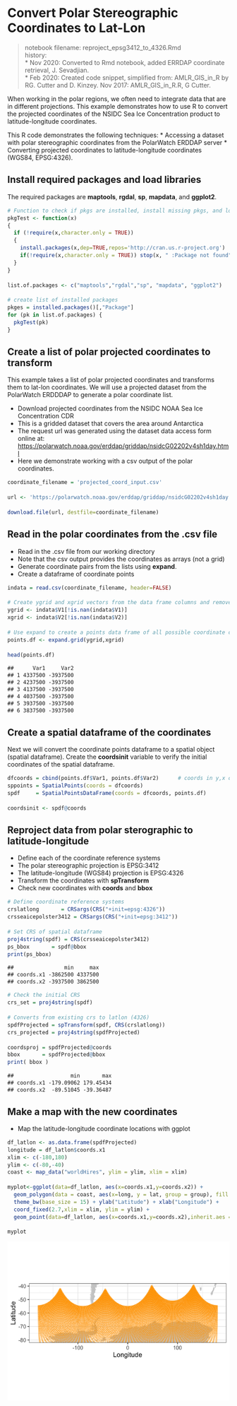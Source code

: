 # Convert Polar Stereographic Coordinates to Lat-Lon

> notebook filename: reproject\_epsg3412\_to\_4326.Rmd  
> history:  
> \* Nov 2020: Converted to Rmd notebook, added ERRDAP coordinate
> retrieval, J. Sevadjian.  
> \* Feb 2020: Created code snippet, simplified from: AMLR\_GIS\_in\_R
> by RG. Cutter and D. Kinzey. Nov 2017: AMLR\_GIS\_in\_R.R, G Cutter.

When working in the polar regions, we often need to integrate data that
are in different projections. This example demonstrates how to use R to
convert the projected coordinates of the NSIDC Sea Ice Concentration
product to latitude-longitude coordinates.

This R code demonstrates the following techniques: \* Accessing a
dataset with polar stereographic coordinates from the PolarWatch ERDDAP
server \* Converting projected coordinates to latitude-longitude
coordinates (WGS84, EPSG:4326).

## Install required packages and load libraries

The required packages are **maptools**, **rgdal**, **sp**, **mapdata**,
and **ggplot2**.

``` r
# Function to check if pkgs are installed, install missing pkgs, and load
pkgTest <- function(x)
{
  if (!require(x,character.only = TRUE))
  {
    install.packages(x,dep=TRUE,repos='http://cran.us.r-project.org')
    if(!require(x,character.only = TRUE)) stop(x, " :Package not found")
  }
}

list.of.packages <- c("maptools","rgdal","sp", "mapdata", "ggplot2")

# create list of installed packages
pkges = installed.packages()[,"Package"]
for (pk in list.of.packages) {
  pkgTest(pk)
}
```

## Create a list of polar projected coordinates to transform

This example takes a list of polar projected coordinates and transforms
them to lat-lon coordinates. We will use a projected dataset from the
PolarWatch ERDDDAP to generate a polar coordinate list.

  - Download projected coordinates from the NSIDC NOAA Sea Ice
    Concentration CDR
  - This is a gridded dataset that covers the area around Antarctica
  - The request url was generated using the dataset data access form
    online at:
    <https://polarwatch.noaa.gov/erddap/griddap/nsidcG02202v4sh1day.html>
  - Here we demonstrate working with a csv output of the polar
    coordinates.

<!-- end list -->

``` r
coordinate_filename = 'projected_coord_input.csv'

url <- 'https://polarwatch.noaa.gov/erddap/griddap/nsidcG02202v4sh1day.csv0?ygrid%5B(4337500.0):4:(-3937500.0)%5D,xgrid%5B(-3937500.0):4:(3937500.0)%5D'

download.file(url, destfile=coordinate_filename)
```

## Read in the polar coordinates from the .csv file

  - Read in the .csv file from our working directory
  - Note that the csv output provides the coordinates as arrays (not a
    grid)
  - Generate coordinate pairs from the lists using **expand**.
  - Create a dataframe of coordinate points

<!-- end list -->

``` r
indata = read.csv(coordinate_filename, header=FALSE)

# Create ygrid and xgrid vectors from the data frame columns and remove any padded NaNs
ygrid <- indata$V1[!is.nan(indata$V1)]
xgrid <- indata$V2[!is.nan(indata$V2)]

# Use expand to create a points data frame of all possible coordinate combinations
points.df <- expand.grid(ygrid,xgrid)

head(points.df)
```

    ##      Var1     Var2
    ## 1 4337500 -3937500
    ## 2 4237500 -3937500
    ## 3 4137500 -3937500
    ## 4 4037500 -3937500
    ## 5 3937500 -3937500
    ## 6 3837500 -3937500

## Create a spatial dataframe of the coordinates

Next we will convert the coordinate points dataframe to a spatial object
(spatial dataframe). Create the **coordsinit** variable to verify the
initial coordinates of the spatial dataframe.

``` r
dfcoords = cbind(points.df$Var1, points.df$Var2)      # coords in y,x order
sppoints = SpatialPoints(coords = dfcoords)
spdf     = SpatialPointsDataFrame(coords = dfcoords, points.df)

coordsinit <- spdf@coords
```

## Reproject data from polar sterographic to latitude-longitude

  - Define each of the coordinate reference systems
  - The polar stereographic projection is EPSG:3412
  - The latitude-longitude (WGS84) projection is EPSG:4326
  - Transform the coordinates with **spTransform**
  - Check new coordinates with **coords** and **bbox**

<!-- end list -->

``` r
# Define coordinate reference systems
crslatlong       = CRSargs(CRS("+init=epsg:4326"))
crsseaicepolster3412 = CRSargs(CRS("+init=epsg:3412"))

# Set CRS of spatial dataframe
proj4string(spdf) = CRS(crsseaicepolster3412)
ps_bbox       = spdf@bbox
print(ps_bbox)
```

    ##                min     max
    ## coords.x1 -3862500 4337500
    ## coords.x2 -3937500 3862500

``` r
# Check the initial CRS 
crs_set = proj4string(spdf)

# Converts from existing crs to latlon (4326)
spdfProjected = spTransform(spdf, CRS(crslatlong))  
crs_projected = proj4string(spdfProjected)

coordsproj = spdfProjected@coords
bbox       = spdfProjected@bbox
print( bbox )
```

    ##                  min       max
    ## coords.x1 -179.09062 179.45434
    ## coords.x2  -89.51045 -39.36487

## Make a map with the new coordinates

  - Map the latitude-longitude coordinate locations with ggplot

<!-- end list -->

``` r
df_latlon <- as.data.frame(spdfProjected)
longitude = df_latlon$coords.x1
xlim <- c(-180,180)
ylim <- c(-80,-40)
coast <- map_data("worldHires", ylim = ylim, xlim = xlim)

myplot<-ggplot(data=df_latlon, aes(x=coords.x1,y=coords.x2)) +
  geom_polygon(data = coast, aes(x=long, y = lat, group = group), fill = "grey80") +
  theme_bw(base_size = 15) + ylab("Latitude") + xlab("Longitude") +
  coord_fixed(2.7,xlim = xlim, ylim = ylim) +
  geom_point(data=df_latlon, aes(x=coords.x1,y=coords.x2),inherit.aes = FALSE, size=1,shape=21,color="orange")

myplot
```

![](reproject_epsg3412_to_4326_files/figure-gfm/maps_ggplot_latlon-1.png)<!-- -->

